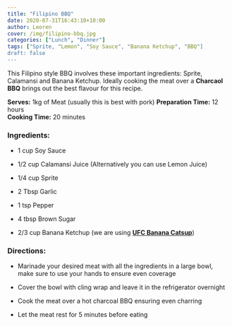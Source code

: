 ```yaml
---
title: "Filipino BBQ"
date: 2020-07-31T16:43:10+10:00
author: Leoren
cover: /img/filipino-bbq.jpg
categories: ["Lunch", "Dinner"]
tags: ["Sprite, "Lemon", "Soy Sauce", "Banana Ketchup", "BBQ"]
draft: false
---
```


This Filipino style BBQ involves these important ingredients: Sprite, Calamansi and Banana Ketchup.
Ideally cooking the meat over a **Charcaol BBQ** brings out the best flavour for this recipe.

<!--more-->

**Serves:** 1kg of Meat (usually this is best with pork)
**Preparation Time:** 12 hours  
**Cooking Time:** 20 minutes  

### **Ingredients:**
- 1 cup Soy Sauce

- 1/2 cup Calamansi Juice (Alternatively you can use Lemon Juice)

- 1/4 cup Sprite

- 2 Tbsp Garlic

- 1 tsp Pepper

- 4 tbsp Brown Sugar

- 2/3 cup Banana Ketchup (we are using [**UFC Banana Catsup**](https://www.myasiangrocer.com.au/ufc-banana-catsup-550g/))

### **Directions:**
- Marinade your desired meat with all the ingredients in a large bowl, make sure to use your hands to ensure even coverage

- Cover the bowl with cling wrap and leave it in the refrigerator overnight

- Cook the meat over a hot charcoal BBQ ensuring even charring

- Let the meat rest for 5 minutes before eating
